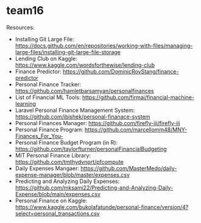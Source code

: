 # team16
Resources:
- Installing Git Large File: https://docs.github.com/en/repositories/working-with-files/managing-large-files/installing-git-large-file-storage
- Lending Club on Kaggle: https://www.kaggle.com/wordsforthewise/lending-club
- Finance Predictor: https://github.com/DominicRoyStang/finance-predictor
- Personal Finance Tracker: https://github.com/hamletbarsamyan/personalfinances
- List of Financial ML Tools: https://github.com/firmai/financial-machine-learning
- Laravel Personal Finance Management System: https://github.com/ibishek/personal-finanace-system
- Personal Finances Manager: https://github.com/firefly-iii/firefly-iii
- Personal Finance Program: https://github.com/marcellomm48/MNY-Finances_For_You-
- Personal Finance Budget Program (in R): https://github.com/taylorfturner/personalFinancialBudgeting
- MIT Personal Finance Library: https://github.com/tmthydvnprt/pfcompute
- Daily Expenses Mangaer: https://github.com/MasterMedo/daily-expense-manager/blob/master/expenses.csv
- Predicting and Analyzing Daily Expenses: https://github.com/mksami22/Predicting-and-Analyzing-Daily-Expense/blob/main/expenses.csv
- Personal Finance on Kaggle: https://www.kaggle.com/bukolafatunde/personal-finance/version/4?select=personal_transactions.csv
